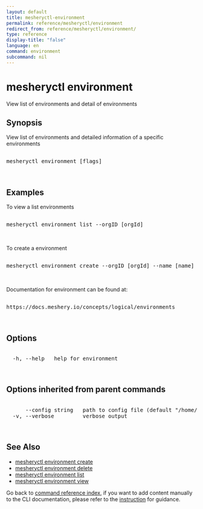```yaml
---
layout: default
title: mesheryctl-environment
permalink: reference/mesheryctl/environment
redirect_from: reference/mesheryctl/environment/
type: reference
display-title: "false"
language: en
command: environment
subcommand: nil
---
```


# mesheryctl environment

View list of environments and detail of environments

## Synopsis

View list of environments and detailed information of a specific environments

<pre class='codeblock-pre'>
<div class='codeblock'>
mesheryctl environment [flags]

</div>
</pre>

## Examples

To view a list environments

<pre class='codeblock-pre'>
<div class='codeblock'>
mesheryctl environment list --orgID [orgId]

</div>
</pre>

To create a environment

<pre class='codeblock-pre'>
<div class='codeblock'>
mesheryctl environment create --orgID [orgId] --name [name] --description [description]

</div>
</pre>

Documentation for environment can be found at:

<pre class='codeblock-pre'>
<div class='codeblock'>
https://docs.meshery.io/concepts/logical/environments

</div>
</pre>

## Options

<pre class='codeblock-pre'>
<div class='codeblock'>
  -h, --help   help for environment

</div>
</pre>

## Options inherited from parent commands

<pre class='codeblock-pre'>
<div class='codeblock'>
      --config string   path to config file (default "/home/runner/.meshery/config.yaml")
  -v, --verbose         verbose output

</div>
</pre>

## See Also

- [mesheryctl environment create](/reference/mesheryctl/environment/create)
- [mesheryctl environment delete](/reference/mesheryctl/environment/delete)
- [mesheryctl environment list](/reference/mesheryctl/environment/list)
- [mesheryctl environment view](/reference/mesheryctl/environment/view)

Go back to [command reference index](/reference/mesheryctl/), if you want to add content manually to the CLI documentation, please refer to the [instruction](/project/contributing/contributing-cli#preserving-manually-added-documentation) for guidance.
